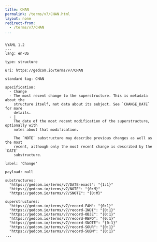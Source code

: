 ```yaml
---
title: CHAN
permalink: /terms/v7/CHAN.html
layout: none
redirect-from:
  - /terms/v7/CHAN
...
```


```

%YAML 1.2
---
lang: en-US

type: structure

uri: https://gedcom.io/terms/v7/CHAN

standard tag: CHAN

specification:
  - Change
  - The most recent change to the superstructure. This is metadata about the
    structure itself, not data about its subject. See `CHANGE_DATE` for more
    details.
  - |
    The date of the most recent modification of the superstructure, optionally with
    notes about that modification.
    
    The `NOTE` substructure may describe previous changes as well as the most
    recent, although only the most recent change is described by the `DATE`
    substructure.

label: 'Change'

payload: null

substructures:
  "https://gedcom.io/terms/v7/DATE-exact": "{1:1}"
  "https://gedcom.io/terms/v7/NOTE": "{0:M}"
  "https://gedcom.io/terms/v7/SNOTE": "{0:M}"

superstructures:
  "https://gedcom.io/terms/v7/record-FAM": "{0:1}"
  "https://gedcom.io/terms/v7/record-INDI": "{0:1}"
  "https://gedcom.io/terms/v7/record-OBJE": "{0:1}"
  "https://gedcom.io/terms/v7/record-REPO": "{0:1}"
  "https://gedcom.io/terms/v7/record-SNOTE": "{0:1}"
  "https://gedcom.io/terms/v7/record-SOUR": "{0:1}"
  "https://gedcom.io/terms/v7/record-SUBM": "{0:1}"
...

```
